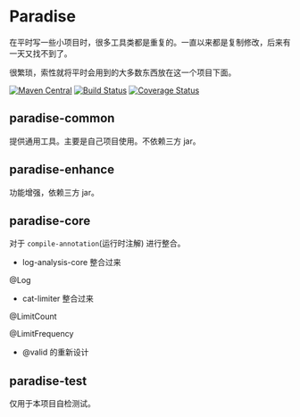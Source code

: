 # Paradise

在平时写一些小项目时，很多工具类都是重复的。一直以来都是复制修改，后来有一天又找不到了。

很繁琐，索性就将平时会用到的大多数东西放在这一个项目下面。

[![Maven Central](https://maven-badges.herokuapp.com/maven-central/com.github.houbb/paradise/badge.svg)](http://mvnrepository.com/artifact/com.github.houbb/paradise)
[![Build Status](https://www.travis-ci.org/houbb/paradise.svg?branch=release_1.1.2)](https://www.travis-ci.org/houbb/paradise)
[![Coverage Status](https://coveralls.io/repos/github/houbb/paradise/badge.svg?branch=release_1.1.2)](https://coveralls.io/github/houbb/paradise?branch=release_1.1.2)

## paradise-common 

提供通用工具。主要是自己项目使用。不依赖三方 jar。

## paradise-enhance

功能增强，依赖三方 jar。

## paradise-core

对于 `compile-annotation`(运行时注解) 进行整合。

- log-analysis-core 整合过来

@Log

- cat-limiter 整合过来

@LimitCount

@LimitFrequency

- @valid 的重新设计

## paradise-test

仅用于本项目自检测试。





